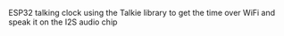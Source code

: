 ESP32 talking clock using the Talkie library to get the time over WiFi and speak it on the I2S audio chip
